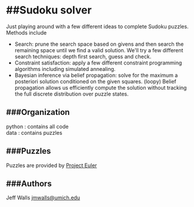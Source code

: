 ##Sudoku solver
===============

Just playing around with a few different ideas to complete Sudoku puzzles.
Methods include

* Search: prune the search space based on givens and then search the remaining
  space until we find a valid solution. We'll try a few different search
  techniques: depth first search, guess and check.
* Constraint satisfaction: apply a few different constraint programming
  algorithms including simulated annealing.
* Bayesian inference via belief propagation: solve for the maximum a
  posteriori solution conditioned on the given squares. (loopy) Belief
  propagation allows us efficiently compute the solution without tracking the
  full discrete distribution over puzzle states.

###Organization
--------

python : contains all code  
data : contains puzzles  

###Puzzles
--------
Puzzles are provided by [Project Euler](http://projecteuler.net/index.php?section=problems&id=96)


###Authors
--------
Jeff Walls <jmwalls@umich.edu>

